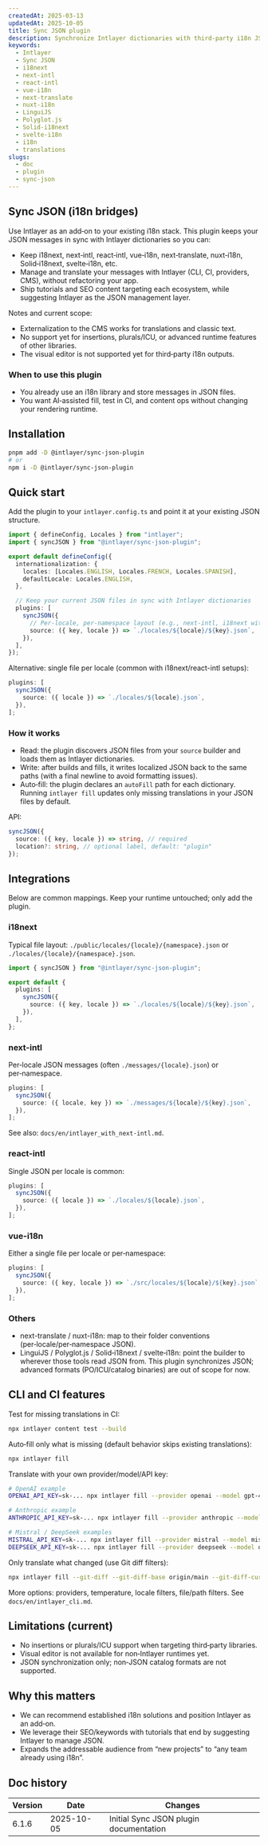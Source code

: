```yaml
---
createdAt: 2025-03-13
updatedAt: 2025-10-05
title: Sync JSON plugin
description: Synchronize Intlayer dictionaries with third‑party i18n JSON files (i18next, next-intl, react-intl, vue-i18n, and more). Keep your existing i18n while using Intlayer to manage, translate, and test your messages.
keywords:
  - Intlayer
  - Sync JSON
  - i18next
  - next-intl
  - react-intl
  - vue-i18n
  - next-translate
  - nuxt-i18n
  - LinguiJS
  - Polyglot.js
  - Solid-i18next
  - svelte-i18n
  - i18n
  - translations
slugs:
  - doc
  - plugin
  - sync-json
---
```


## Sync JSON (i18n bridges)

Use Intlayer as an add‑on to your existing i18n stack. This plugin keeps your JSON messages in sync with Intlayer dictionaries so you can:

- Keep i18next, next‑intl, react‑intl, vue‑i18n, next‑translate, nuxt‑i18n, Solid‑i18next, svelte‑i18n, etc.
- Manage and translate your messages with Intlayer (CLI, CI, providers, CMS), without refactoring your app.
- Ship tutorials and SEO content targeting each ecosystem, while suggesting Intlayer as the JSON management layer.

Notes and current scope:

- Externalization to the CMS works for translations and classic text.
- No support yet for insertions, plurals/ICU, or advanced runtime features of other libraries.
- The visual editor is not supported yet for third‑party i18n outputs.

### When to use this plugin

- You already use an i18n library and store messages in JSON files.
- You want AI‑assisted fill, test in CI, and content ops without changing your rendering runtime.

## Installation

```bash
pnpm add -D @intlayer/sync-json-plugin
# or
npm i -D @intlayer/sync-json-plugin
```

## Quick start

Add the plugin to your `intlayer.config.ts` and point it at your existing JSON structure.

```ts fileName="intlayer.config.ts"
import { defineConfig, Locales } from "intlayer";
import { syncJSON } from "@intlayer/sync-json-plugin";

export default defineConfig({
  internationalization: {
    locales: [Locales.ENGLISH, Locales.FRENCH, Locales.SPANISH],
    defaultLocale: Locales.ENGLISH,
  },

  // Keep your current JSON files in sync with Intlayer dictionaries
  plugins: [
    syncJSON({
      // Per-locale, per-namespace layout (e.g., next-intl, i18next with namespaces)
      source: ({ key, locale }) => `./locales/${locale}/${key}.json`,
    }),
  ],
});
```

Alternative: single file per locale (common with i18next/react-intl setups):

```ts fileName="intlayer.config.ts"
plugins: [
  syncJSON({
    source: ({ locale }) => `./locales/${locale}.json`,
  }),
];
```

### How it works

- Read: the plugin discovers JSON files from your `source` builder and loads them as Intlayer dictionaries.
- Write: after builds and fills, it writes localized JSON back to the same paths (with a final newline to avoid formatting issues).
- Auto‑fill: the plugin declares an `autoFill` path for each dictionary. Running `intlayer fill` updates only missing translations in your JSON files by default.

API:

```ts
syncJSON({
  source: ({ key, locale }) => string, // required
  location?: string, // optional label, default: "plugin"
});
```

## Integrations

Below are common mappings. Keep your runtime untouched; only add the plugin.

### i18next

Typical file layout: `./public/locales/{locale}/{namespace}.json` or `./locales/{locale}/{namespace}.json`.

```ts fileName="intlayer.config.ts"
import { syncJSON } from "@intlayer/sync-json-plugin";

export default {
  plugins: [
    syncJSON({
      source: ({ key, locale }) => `./locales/${locale}/${key}.json`,
    }),
  ],
};
```

### next-intl

Per‑locale JSON messages (often `./messages/{locale}.json`) or per‑namespace.

```ts fileName="intlayer.config.ts"
plugins: [
  syncJSON({
    source: ({ locale, key }) => `./messages/${locale}/${key}.json`,
  }),
];
```

See also: `docs/en/intlayer_with_next-intl.md`.

### react-intl

Single JSON per locale is common:

```ts fileName="intlayer.config.ts"
plugins: [
  syncJSON({
    source: ({ locale }) => `./locales/${locale}.json`,
  }),
];
```

### vue-i18n

Either a single file per locale or per‑namespace:

```ts fileName="intlayer.config.ts"
plugins: [
  syncJSON({
    source: ({ key, locale }) => `./src/locales/${locale}/${key}.json`,
  }),
];
```

### Others

- next-translate / nuxt-i18n: map to their folder conventions (per‑locale/per‑namespace JSON).
- LinguiJS / Polyglot.js / Solid‑i18next / svelte‑i18n: point the builder to wherever those tools read JSON from. This plugin synchronizes JSON; advanced formats (PO/ICU/catalog binaries) are out of scope for now.

## CLI and CI features

Test for missing translations in CI:

```bash
npx intlayer content test --build
```

Auto‑fill only what is missing (default behavior skips existing translations):

```bash
npx intlayer fill
```

Translate with your own provider/model/API key:

```bash
# OpenAI example
OPENAI_API_KEY=sk-... npx intlayer fill --provider openai --model gpt-4o-mini

# Anthropic example
ANTHROPIC_API_KEY=sk-... npx intlayer fill --provider anthropic --model claude-3-5-sonnet

# Mistral / DeepSeek examples
MISTRAL_API_KEY=sk-... npx intlayer fill --provider mistral --model mistral-small
DEEPSEEK_API_KEY=sk-... npx intlayer fill --provider deepseek --model deepseek-chat
```

Only translate what changed (use Git diff filters):

```bash
npx intlayer fill --git-diff --git-diff-base origin/main --git-diff-current HEAD
```

More options: providers, temperature, locale filters, file/path filters. See `docs/en/intlayer_cli.md`.

## Limitations (current)

- No insertions or plurals/ICU support when targeting third‑party libraries.
- Visual editor is not available for non‑Intlayer runtimes yet.
- JSON synchronization only; non‑JSON catalog formats are not supported.

## Why this matters

- We can recommend established i18n solutions and position Intlayer as an add‑on.
- We leverage their SEO/keywords with tutorials that end by suggesting Intlayer to manage JSON.
- Expands the addressable audience from “new projects” to “any team already using i18n”.

## Doc history

| Version | Date       | Changes                                |
| ------- | ---------- | -------------------------------------- |
| 6.1.6   | 2025-10-05 | Initial Sync JSON plugin documentation |
